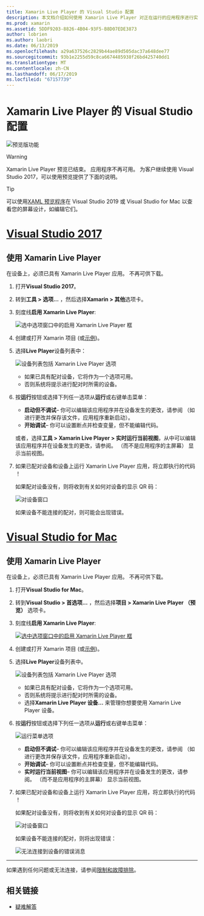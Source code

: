 ```yaml
---
title: Xamarin Live Player 的 Visual Studio 配置
description: 本文档介绍如何使用 Xamarin Live Player 对正在运行的应用程序进行实时编辑。
ms.prod: xamarin
ms.assetid: 5DDF9203-8826-4B04-93F5-B8D07EDE3873
author: lobrien
ms.author: laobri
ms.date: 06/13/2019
ms.openlocfilehash: a29a637526c2829b44ae89d505dac37a648dee77
ms.sourcegitcommit: 93b1e2255d59c8ca6674485938f26bd425740dd1
ms.translationtype: MT
ms.contentlocale: zh-CN
ms.lasthandoff: 06/17/2019
ms.locfileid: "67157739"
---
```

# <a name="xamarin-live-player-visual-studio-configuration"></a>Xamarin Live Player 的 Visual Studio 配置

![预览版功能](~/media/shared/preview.png)

> [!WARNING]
> Xamarin Live Player 预览已结束。 应用程序不再可用。 为客户继续使用 Visual Studio 2017，可以使用预览提供了下面的说明。

> [!TIP]
> 可以使用[XAML 预览程序](~/xamarin-forms/xaml/xaml-previewer/index.md)在 Visual Studio 2019 或 Visual Studio for Mac 以查看您的屏幕设计，如编辑它们。

# <a name="visual-studio-2017tabwindows"></a>[Visual Studio 2017](#tab/windows)

## <a name="using-xamarin-live-player"></a>使用 Xamarin Live Player

在设备上，必须已具有 Xamarin Live Player 应用。 不再可供下载。

1. 打开**Visual Studio 2017**。
2. 转到**工具 > 选项...** ，然后选择**Xamarin > 其他**选项卡。
3. 刻度线**启用 Xamarin Live Player**:

    ![选中选项窗口中的启用 Xamarin Live Player 框](install-images/vs2017-options.png)

4. 创建或打开 Xamarin 项目 (或[示例](~/tools/live-player/samples.md))。
5. 选择**Live Player**设备列表中：

    ![设备列表包括 Xamarin Live Player 选项](install-images/devices-empty-windows.png)

    - 如果已具有配对设备，它将作为一个选项可用。
    - 否则系统将提示进行配对时所需的设备。

6. 按**运行**按钮或选择下列任一选项从**运行**或右键单击菜单：

    - **启动但不调试**– 你可以编辑该应用程序并在设备发生的更改，请参阅 （如进行更改并保存该文件，应用程序重新启动）。
    - **开始调试**– 你可以设置断点并检查变量，但不能编辑代码。

    或者，选择**工具 > Xamarin Live Player > 实时运行当前视图**，从中可以编辑该应用程序并在设备发生的更改，请参阅。 （而不是应用程序的主屏幕） 显示当前视图。

7. 如果已配对设备和设备上运行 Xamarin Live Player 应用，将立即执行的代码 ！

    如果配对设备没有，则将收到有关如何对设备的显示 QR 码：

    ![对设备窗口](install-images/manage-empty-windows.png)

    如果设备不能连接的配对，则可能会出现错误。

# <a name="visual-studio-for-mactabmacos"></a>[Visual Studio for Mac](#tab/macos)

## <a name="using-xamarin-live-player"></a>使用 Xamarin Live Player

在设备上，必须已具有 Xamarin Live Player 应用。 不再可供下载。

1. 打开**Visual Studio for Mac**。
2. 转到**Visual Studio > 首选项...** ，然后选择**项目 > Xamarin Live Player （预览）** 选项卡。
3. 刻度线**启用 Xamarin Live Player**:

    [![选中选项窗口中的启用 Xamarin Live Player 框](install-images/vsmac-options-sml.png)](install-images/vsmac-options.png#lightbox)

4. 创建或打开 Xamarin 项目 (或[示例](~/tools/live-player/samples.md))。
5. 选择**Live Player**设备列表中。

    ![设备列表包括 Xamarin Live Player 选项](install-images/devices.png)

    - 如果已具有配对设备，它将作为一个选项可用。
    - 否则系统将提示进行配对时所需的设备。
    - 选择**Xamarin Live Player 设备...** 来管理你想要使用 Xamarin Live Player 设备。

6. 按**运行**按钮或选择下列任一选项从**运行**或右键单击菜单：

    ![运行菜单选项](install-images/run-menu.png)

    - **启动但不调试**– 你可以编辑该应用程序并在设备发生的更改，请参阅 （如进行更改并保存该文件，应用程序重新启动）。
    - **开始调试**– 你可以设置断点并检查变量，但不能编辑代码。
    - **实时运行当前视图**– 你可以编辑该应用程序并在设备发生的更改，请参阅。 （而不是应用程序的主屏幕） 显示当前视图。

7. 如果已配对设备和设备上运行 Xamarin Live Player 应用，将立即执行的代码 ！

    如果配对设备没有，则将收到有关如何对设备的显示 QR 码：

    ![对设备窗口](install-images/manage-empty.png)

    如果设备不能连接的配对，则将出现错误：

    ![无法连接到设备的错误消息](install-images/error-cannot-connect.png)

-----

如果遇到任何问题或无法连接，请参阅[限制和故障排除](~/tools/live-player/troubleshooting.md)。

## <a name="related-links"></a>相关链接

- [疑难解答](~/tools/live-player/troubleshooting.md)
